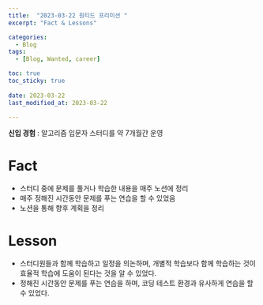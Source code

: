```yaml
---
title:  "2023-03-22 원티드 프리미션 "
excerpt: "Fact & Lessons"

categories:
  - Blog
tags:
  - [Blog, Wanted, career]

toc: true
toc_sticky: true
 
date: 2023-03-22
last_modified_at: 2023-03-22

---
```

**신입 경험** : 알고리즘 입문자 스터디를 약 7개월간 운영
# Fact
- 스터디 중에 문제를 풀거나 학습한 내용을 매주 노션에 정리
- 매주 정해진 시간동안 문제를 푸는 연습을 할 수 있었음
- 노션을 통해 향후 계획을 정리
# Lesson
- 스터디원들과 함께 학습하고 일정을 의논하며, 개별적 학습보다 함께 학습하는 것이 효율적 학습에 도움이 된다는 것을 알 수 있었다.
- 정해진 시간동안 문제를 푸는 연습을 하며, 코딩 테스트 환경과 유사하게 연습을 할 수 있었다.
